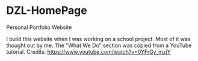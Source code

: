 # DZL-HomePage
Personal Portfolio Website

I build this website when I was working on a school project. Most of it was thought out by me. The "What We Do" section was copied from a YouTube tutorial.
Credits: https://www.youtube.com/watch?v=0YFrGy_mzjY
